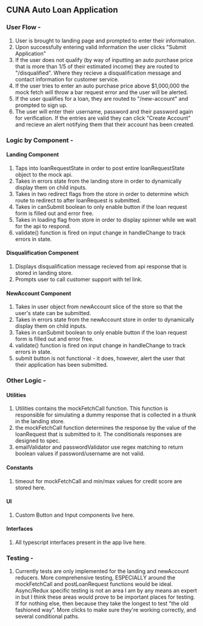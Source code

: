 ## CUNA Auto Loan Application

### User Flow - 

1. User is brought to landing page and prompted to enter their information.
2. Upon successfully entering valid information the user clicks "Submit Application"
3. If the user does not qualify (by way of inputting an auto purchase price that is more than 1/5 of their estimated income) they are routed to "/disqualified". Where they recieve a disqualification message and contact information for customer service.
4. If the user tries to enter an auto purchase price above $1,000,000 the mock fetch will throw a bar request error and the user will be alerted.
5. If the user qualifies for a loan, they are routed to "/new-account" and prompted to sign up.
6. The user will enter their username, password and their password again for verification. If the entries are valid they can click "Create Account" and recieve an alert notifying them that their account has been created.

### Logic by Component - 

#### Landing Component

1. Taps into loanRequestState in order to post entire loanRequestState object to the mock api.
2. Takes in errors state from the landing store in order to dynamically display them on child inputs.
3. Takes in two redirect flags from the store in order to determine which route to redirect to after loanRequest is submitted.
4. Takes in canSubmit boolean to only enable button if the loan request form is filled out and error free.
5. Takes in loading flag from store in order to display spinner while we wait for the api to respond.
6. validate() function is fired on input change in handleChange to track errors in state.

#### Disqualification Component
1. Displays disqualification message recieved from api response that is stored in landing store.
2. Prompts user to call customer support with tel link.

#### NewAccount Component

1. Takes in user object from newAccount slice of the store so that the user's state can be submitted.
2. Takes in errors state from the newAccount store in order to dynamically display them on child inputs. 
3. Takes in canSubmit boolean to only enable button if the loan request form is filled out and error free.
4. validate() function is fired on input change in handleChange to track errors in state.
5. submit button is not functional - it does, however, alert the user that their application has been submitted.

### Other Logic - 

#### Utilities

1. Utilities contains the mockFetchCall function. This function is responsible for simulating a dummy response that is collected in a thunk in the landing store.
2. the mockFetchCall function determines the response by the value of the loanRequest that is submitted to it. The conditionals responses are designed to spec. 
3. emailValidator and passwordValidator use regex matching to return boolean values if password/username are not valid.

#### Constants

1. timeout for mockFetchCall and min/max values for credit score are stored here.

#### UI

1. Custom Button and Input components live here. 

#### Interfaces

1. All typescript interfaces present in the app live here.

### Testing - 

1. Currently tests are only implemented for the landing and newAccount reducers. More comprehensive testing, ESPECIALLY around the mockFetchCall and postLoanRequest functions would be ideal. Async/Redux specific testing is not an area I am by any means an expert in but I think these areas would prove to be important places for testing. If for nothing else, then because they take the longest to test "the old fashioned way". More clicks to make sure they're working correctly, and several conditional paths.




